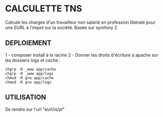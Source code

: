 CALCULETTE TNS
========================

Calcule les charges d'un travailleur non salarié en profession libérale pour une EURL à l'impot sur la société.
Basée sur symfony 2

DEPLOIEMENT
-----------

1 - composer install à la racine
2 - Donner les droits d'écriture à apache sur les dossiers logs et cache :

```
chgrp -R _www app/cache
chgrp -R _www app/logs
chmod -R g+w app/cache
chmod -R g+w app/logs
```

UTILISATION
------------

Se rendre sur l'url  "eurl/is/pl"



